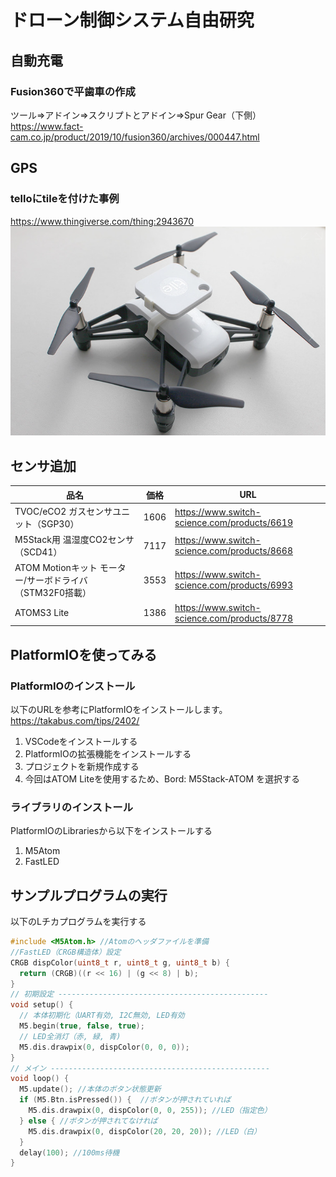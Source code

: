 # ドローン制御システム自由研究

## 自動充電

### Fusion360で平歯車の作成

ツール⇒アドイン⇒スクリプトとアドイン⇒Spur Gear（下側）
https://www.fact-cam.co.jp/product/2019/10/fusion360/archives/000447.html

## GPS

### telloにtileを付けた事例

https://www.thingiverse.com/thing:2943670
![tello_tile](img/tello_tile.png)

## センサ追加

| 品名                                                     | 価格 | URL                                          |
| -------------------------------------------------------- | ---- | -------------------------------------------- |
| TVOC/eCO2 ガスセンサユニット（SGP30）                    | 1606 | https://www.switch-science.com/products/6619 |
| M5Stack用 温湿度CO2センサ（SCD41）                       | 7117 | https://www.switch-science.com/products/8668 |
| ATOM Motionキット モーター/サーボドライバ（STM32F0搭載） | 3553 | https://www.switch-science.com/products/6993 |
| ATOMS3 Lite                                              | 1386 | https://www.switch-science.com/products/8778 |

## PlatformIOを使ってみる

### PlatformIOのインストール

以下のURLを参考にPlatformIOをインストールします。\
<https://takabus.com/tips/2402/>

1. VSCodeをインストールする
1. PlatformIOの拡張機能をインストールする
1. プロジェクトを新規作成する
1. 今回はATOM Liteを使用するため、Bord: M5Stack-ATOM を選択する

### ライブラリのインストール

PlatformIOのLibrariesから以下をインストールする

1. M5Atom
1. FastLED

## サンプルプログラムの実行

以下のLチカプログラムを実行する

~~~cpp
#include <M5Atom.h> //Atomのヘッダファイルを準備
//FastLED（CRGB構造体）設定
CRGB dispColor(uint8_t r, uint8_t g, uint8_t b) {
  return (CRGB)((r << 16) | (g << 8) | b);
}
// 初期設定 -----------------------------------------------
void setup() {
  // 本体初期化（UART有効, I2C無効, LED有効
  M5.begin(true, false, true);
  // LED全消灯（赤, 緑, 青)
  M5.dis.drawpix(0, dispColor(0, 0, 0));
}
// メイン -------------------------------------------------
void loop() {
  M5.update(); //本体のボタン状態更新
  if (M5.Btn.isPressed()) {  //ボタンが押されていれば
    M5.dis.drawpix(0, dispColor(0, 0, 255)); //LED（指定色）
  } else { //ボタンが押されてなければ
    M5.dis.drawpix(0, dispColor(20, 20, 20)); //LED（白）
  }
  delay(100); //100ms待機
}
~~~